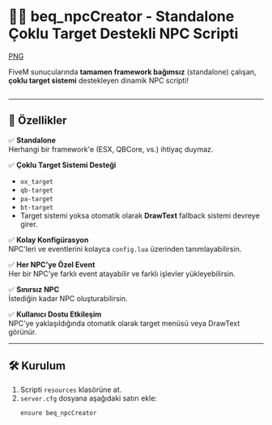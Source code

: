 # 🧍‍♂️ beq_npcCreator - Standalone Çoklu Target Destekli NPC Scripti


[PNG](https://i.hizliresim.com/43f127g.png?_gl=1*ncxi93*_ga*MTEzMzgzNTg3Ni4xNzUxMjA1OTM5*_ga_M9ZRXYS2YN*czE3NTM0MzU5ODkkbzIkZzEkdDE3NTM0MzYwNDMkajYkbDAkaDA.)


FiveM sunucularında **tamamen framework bağımsız** (standalone) çalışan, **çoklu target sistemi** destekleyen dinamik NPC scripti!
 ```

 ```
---

## 🚀 Özellikler

✅ **Standalone**  
Herhangi bir framework'e (ESX, QBCore, vs.) ihtiyaç duymaz.

✅ **Çoklu Target Sistemi Desteği**
- `ox_target`
- `qb-target`
- `pa-target`
- `bt-target`
- Target sistemi yoksa otomatik olarak **DrawText** fallback sistemi devreye girer.

✅ **Kolay Konfigürasyon**  
NPC'leri ve eventlerini kolayca `config.lua` üzerinden tanımlayabilirsin.

✅ **Her NPC’ye Özel Event**  
Her bir NPC’ye farklı event atayabilir ve farklı işlevler yükleyebilirsin.

✅ **Sınırsız NPC**  
İstediğin kadar NPC oluşturabilirsin.

✅ **Kullanıcı Dostu Etkileşim**  
NPC'ye yaklaşıldığında otomatik olarak target menüsü veya DrawText görünür.

---

## 🛠️ Kurulum

1. Scripti `resources` klasörüne at.
2. `server.cfg` dosyana aşağıdaki satırı ekle:
   ```bash
   ensure beq_npcCreator
